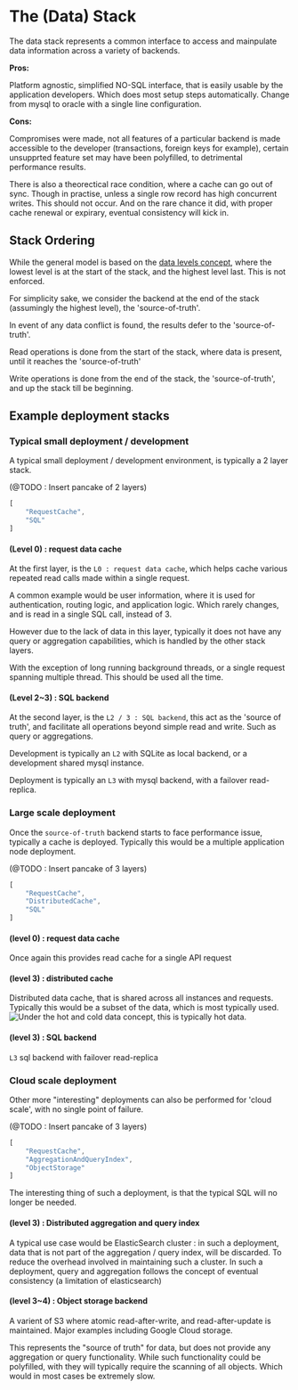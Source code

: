 # The (Data) Stack

The data stack represents a common interface to access and mainpulate data information across a variety of backends.

**Pros:** 

Platform agnostic, simplified NO-SQL interface, that is easily usable by the application developers. Which does most setup steps automatically. Change from mysql to oracle with a single line configuration.

**Cons:** 

Compromises were made, not all features of a particular backend is made accessible to the developer (transactions, foreign keys for example), certain unsupprted feature set may have been polyfilled, to detrimental performance results.

There is also a theorectical race condition, where a cache can go out of sync. Though in practise, unless a single row record has high concurrent writes. This should not occur. And on the rare chance it did, with proper cache renewal or expirary, eventual consistency will kick in.

## Stack Ordering

While the general model is based on the [data levels concept](./CONCEPT-data-levels.md), where the lowest level is at the start of the stack, and the highest level last. This is not enforced.

For simplicity sake, we consider the backend at the end of the stack (assumingly the highest level), the 'source-of-truth'. 

In event of any data conflict is found, the results defer to the 'source-of-truth'.

Read operations is done from the start of the stack, where data is present, until it reaches the 'source-of-truth'

Write operations is done from the end of the stack, the 'source-of-truth', and up the stack till be beginning.

## Example deployment stacks

### Typical small deployment / development

A typical small deployment / development environment, is typically a 2 layer stack.

(@TODO : Insert pancake of 2 layers)
``` javascript
[
	"RequestCache",
	"SQL"
]
```

#### (Level 0) : request data cache

At the first layer, is the `L0 : request data cache`, which helps cache various repeated read calls made within a single request. 

A common example would be user information, where it is used for authentication, routing logic, and application logic. Which rarely changes, and is read in a single SQL call, instead of 3.

However due to the lack of data in this layer, typically it does not have any query or aggregation capabilities, which is handled by the other stack layers.

With the exception of long running background threads, or a single request spanning multiple thread. This should be used all the time.

#### (Level 2~3) : SQL backend

At the second layer, is the `L2 / 3 : SQL backend`, this act as the 'source of truth', and facilitate all operations beyond simple read and write. Such as query or aggregations.

Development is typically an `L2` with SQLite as local backend, or a development shared mysql instance.

Deployment is typically an `L3` with mysql backend, with a failover read-replica.

### Large scale deployment

Once the `source-of-truth` backend starts to face performance issue, typically a cache is deployed. Typically this would be a multiple application node deployment.

(@TODO : Insert pancake of 3 layers)
``` javascript
[
	"RequestCache",
	"DistributedCache",
	"SQL"
]
```

#### (level 0) : request data cache

Once again this provides read cache for a single API request

#### (level 3) : distributed cache
Distributed data cache, that is shared across all instances and requests. Typically this would be a subset of the data, which is most typically used. ![Under the hot and cold data concept](http://www.ibmbigdatahub.com/blog/your-big-data-hot-warm-or-cold), this is typically hot data.

#### (level 3) : SQL backend
`L3` sql backend with failover read-replica

### Cloud scale deployment

Other more "interesting" deployments can also be performed for 'cloud scale', with no single point of failure.

(@TODO : Insert pancake of 3 layers)
``` javascript
[
	"RequestCache",
	"AggregationAndQueryIndex",
	"ObjectStorage"
]
```

The interesting thing of such a deployment, is that the typical SQL will no longer be needed.

#### (level 3) : Distributed aggregation and query index

A typical use case would be ElasticSearch cluster : in such a deployment, data that is not part of the aggregation / query index, will be discarded. To reduce the overhead involved in maintaining such a cluster. In such a deployment, query and aggregation follows the concept of eventual consistency (a limitation of elasticsearch)

#### (level 3~4) : Object storage backend

A varient of S3 where atomic read-after-write, and read-after-update is maintained. Major examples including Google Cloud storage. 

This represents the "source of truth" for data, but does not provide any aggregation or query functionality. While such functionality could be polyfilled, with they will typically require the scanning of all objects. Which would in most cases be extremely slow.
